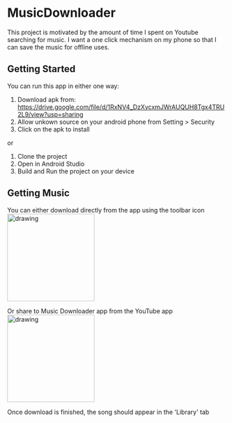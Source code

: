 # MusicDownloader
This project is motivated by the amount of time I spent on Youtube searching for music. I want a one click mechanism on my phone so that I can save the music for offline uses.

## Getting Started
You can run this app in either one way:<br>
1. Download apk from: https://drive.google.com/file/d/1RxNV4_DzXycxmJWrAUQUH8Tgx4TRU2L9/view?usp=sharing
2. Allow unkown source on your android phone from Setting > Security
3. Click on the apk to install

or
1. Clone the project
2. Open in Android Studio
3. Build and Run the project on your device

## Getting Music
You can either download directly from the app using the toolbar icon <br>
<img src="https://drive.google.com/uc?export=view&id=1KG-Z8sbp5iiHnEt7YOrQdF4NWPQglax1" alt="drawing" width="200"/>

Or share to Music Downloader app from the YouTube app <br>
<img src="https://drive.google.com/uc?export=view&id=1o-fAN5phHY23IomG1A3Ghwx8HxBfzXlA" alt="drawing" width="200"/>

Once download is finished, the song should appear in the 'Library' tab

